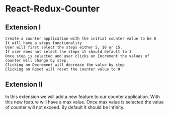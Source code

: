 # React-Redux-Counter

## Extension I

    Create a counter application with the initial counter value to be 0
    It will have a steps functionality
    User will first select the steps either 5, 10 or 15.
    If user does not select the steps it should default to 1
    Once step is selected and user clicks on Increment the values of counter will change by step.
    Clicking on Decrement will decrease the value by step
    Clicking on Reset will reset the counter value to 0
    
## Extension II

In this extension we will add a new feature to our counter application. With this new feature will have a max value. Once max value is selected the value of counter will not exceed. By default it should be infinity.

